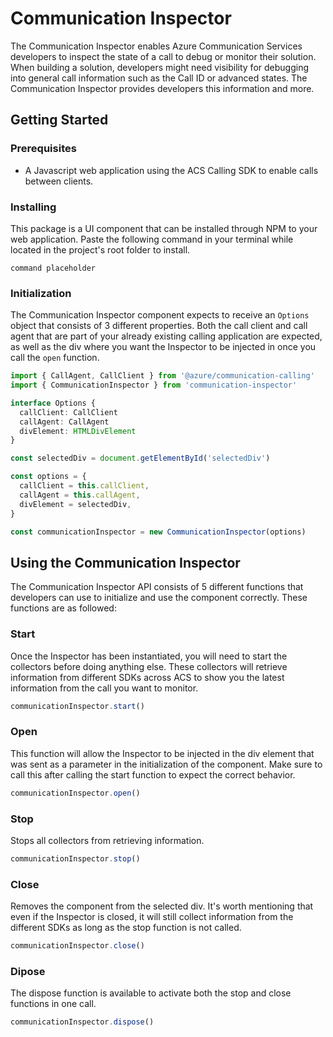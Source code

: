 # Communication Inspector

The Communication Inspector enables Azure Communication Services developers to inspect the state of a call to debug or monitor their solution. When building a solution, developers might need visibility for debugging into general call information such as the Call ID or advanced states. The Communication Inspector provides developers this information and more.

## Getting Started

### Prerequisites

- A Javascript web application using the ACS Calling SDK to enable calls between clients.

### Installing

This package is a UI component that can be installed through NPM to your web application. Paste the following command in your terminal while located in the project's root folder to install.

`command placeholder`

### Initialization

The Communication Inspector component expects to receive an `Options` object that consists of 3 different properties. Both the call client and call agent that are part of your already existing calling application are expected, as well as the div where you want the Inspector to be injected in once you call the `open` function.

```typescript
import { CallAgent, CallClient } from '@azure/communication-calling'
import { CommunicationInspector } from 'communication-inspector'

interface Options {
  callClient: CallClient
  callAgent: CallAgent
  divElement: HTMLDivElement
}

const selectedDiv = document.getElementById('selectedDiv')

const options = {
  callClient = this.callClient,
  callAgent = this.callAgent,
  divElement = selectedDiv,
}

const communicationInspector = new CommunicationInspector(options)
```

## Using the Communication Inspector

The Communication Inspector API consists of 5 different functions that developers can use to initialize and use the component correctly. These functions are as followed:

### Start

Once the Inspector has been instantiated, you will need to start the collectors before doing anything else. These collectors will retrieve information from different SDKs across ACS to show you the latest information from the call you want to monitor.

```typescript
communicationInspector.start()
```

### Open

This function will allow the Inspector to be injected in the div element that was sent as a parameter in the initialization of the component. Make sure to call this after calling the start function to expect the correct behavior.

```typescript
communicationInspector.open()
```

### Stop

Stops all collectors from retrieving information.

```typescript
communicationInspector.stop()
```

### Close

Removes the component from the selected div. It's worth mentioning that even if the Inspector is closed, it will still collect information from the different SDKs as long as the stop function is not called.

```typescript
communicationInspector.close()
```

### Dipose

The dispose function is available to activate both the stop and close functions in one call.

```typescript
communicationInspector.dispose()
```
